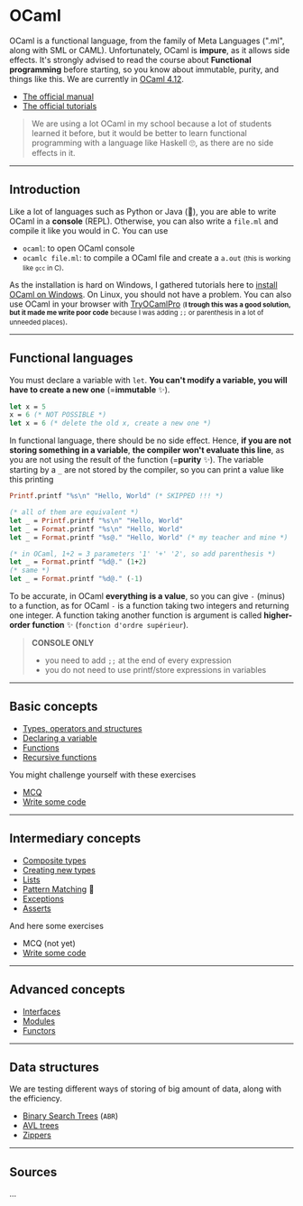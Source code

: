 # OCaml

OCaml is a functional language, from the family of Meta Languages (".ml", along with SML or CAML). Unfortunately, OCaml is **impure**, as it allows side effects. It's strongly advised to read the course about **Functional programming** before starting, so you know about immutable, purity, and things like this. We are currently in [OCaml 4.12](https://github.com/ocaml/ocaml).

* [The official manual](https://ocaml.org/manual/index.html)
* [The official tutorials](https://ocaml.org/learn/tutorials/)

> We are using a lot OCaml in my school because a lot of students learned it before, but it would be better to learn functional programming with a language like Haskell 🙄, as there are no side effects in it.

<hr class="sr">

## Introduction

Like a lot of languages such as Python or Java (👀), you are able to write OCaml in a **console** (REPL). Otherwise, you can also write a `file.ml` and compile it like you would in C. You can use

* `ocaml`: to open OCaml console
* `ocamlc file.ml`: to compile a OCaml file and create a `a.out` <small>(this is working like `gcc` in C)</small>.

As the installation is hard on Windows, I gathered tutorials here to [install OCaml on Windows](intro/install-win.md). On Linux, you should not have a problem. You can also use OCaml in your browser with [TryOCamlPro](https://try.ocamlpro.com/) <small>(**I trough this was a good solution, but it made me write poor code** because I was adding `;;` or parenthesis in a lot of unneeded places)</small>.

<hr class="sr">

## Functional languages

You must declare a variable with `let`. **You can't modify a variable, you will have to create a new one** (=**immutable** ✨).

```ocaml
let x = 5
x = 6 (* NOT POSSIBLE *)
let x = 6 (* delete the old x, create a new one *)
```

In functional language, there should be no side effect. Hence, **if you are not storing something in a variable**, **the compiler won't evaluate this line**, as you are not using the result of the function (=**purity** ✨). The variable starting by a `_` are not stored by the compiler, so you can print a value like this
printing

```ocaml
Printf.printf "%s\n" "Hello, World" (* SKIPPED !!! *)

(* all of them are equivalent *)
let _ = Printf.printf "%s\n" "Hello, World"
let _ = Format.printf "%s\n" "Hello, World"
let _ = Format.printf "%s@." "Hello, World" (* my teacher and mine *)

(* in OCaml, 1+2 = 3 parameters '1' '+' '2', so add parenthesis *)
let _ = Format.printf "%d@." (1+2)
(* same *)
let _ = Format.printf "%d@." (-1)
```

To be accurate, in OCaml **everything is a value**, so you can give `-` (minus) to a function, as for OCaml `-` is a function taking two integers and returning one integer. A function taking another function is argument is called **higher-order function** ✨ (`fonction d'ordre supérieur`).

> **CONSOLE ONLY**
> * you need to add `;;` at the end of every expression
> * you do not need to use printf/store expressions in variables

<hr class="sl">

## Basic concepts

* [Types, operators and structures](basic/syntax.md)
* [Declaring a variable](basic/variables.md)
* [Functions](basic/functions.md)
* [Recursive functions](basic/rec.md)

You might challenge yourself with these exercises

* [MCQ](basic/mcq.md)
* [Write some code](basic/exercises.md)

<hr class="sr">

## Intermediary concepts

* [Composite types](interm/tuples.md)
* [Creating new types](interm/types.md)
* [Lists](interm/lists.md)
* [Pattern Matching](interm/match.md) 🚀
* [Exceptions](interm/exceptions.md)
* [Asserts](interm/asserts.md)

And here some exercises

* MCQ (not yet)
* [Write some code](interm/exercises.md)

<hr class="sl">

## Advanced concepts

* [Interfaces](advanced/interfaces.md)
* [Modules](advanced/modules.md)
* [Functors](advanced/functors.md)

<hr class="sl">

## Data structures

We are testing different ways of storing of big amount of data, along with the efficiency.

* [Binary Search Trees](data/bst.md) (`ABR`)
* [AVL trees](data/avl.md)
* [Zippers](data/zippers.md)

<hr class="sr">

## Sources

...